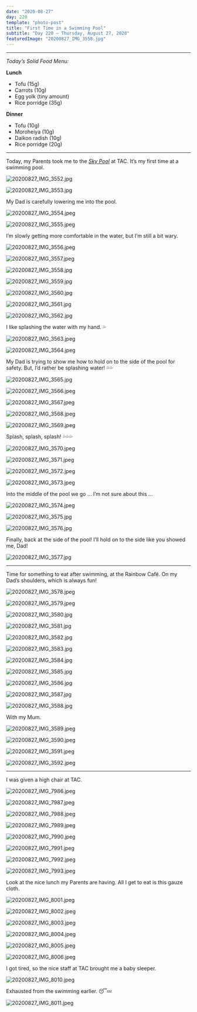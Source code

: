 ```yaml
---
date: "2020-08-27"
day: 220
template: "photo-post"
title: "First Time in a Swimming Pool"
subtitle: "Day 220 – Thursday, August 27, 2020"
featuredImage: "20200827_IMG_3558.jpg"
---
```


<hr />

_Today’s Solid Food Menu:_

**Lunch**

- Tofu (15g)
- Carrots (10g)
- Egg yolk (tiny amount)
- Rice porridge (35g)

**Dinner**

- Tofu (10g)
- Moroheiya (10g)
- Daikon radish (10g)
- Rice porridge (20g)

<hr />

Today, my Parents took me to the _<a href="https://www.tokyoamericanclub.org/index.php/en/aquatics">Sky Pool</a>_ at TAC. It’s my first time at a swimming pool.

![20200827_IMG_3552.jpg](20200827_IMG_3552.jpg)

![20200827_IMG_3553.jpg](20200827_IMG_3553.jpg)

My Dad is carefully lowering me into the pool.

![20200827_IMG_3554.jpeg](20200827_IMG_3554.jpeg)

![20200827_IMG_3555.jpeg](20200827_IMG_3555.jpeg)

I’m slowly getting more comfortable in the water, but I’m still a bit wary.

![20200827_IMG_3556.jpeg](20200827_IMG_3556.jpeg)

![20200827_IMG_3557.jpeg](20200827_IMG_3557.jpeg)

![20200827_IMG_3558.jpg](20200827_IMG_3558.jpg)

![20200827_IMG_3559.jpg](20200827_IMG_3559.jpg)

![20200827_IMG_3560.jpg](20200827_IMG_3560.jpg)

![20200827_IMG_3561.jpg](20200827_IMG_3561.jpg)

![20200827_IMG_3562.jpg](20200827_IMG_3562.jpg)

I like splashing the water with my hand. 💦

![20200827_IMG_3563.jpeg](20200827_IMG_3563.jpeg)

![20200827_IMG_3564.jpeg](20200827_IMG_3564.jpeg)

My Dad is trying to show me how to hold on to the side of the pool for safety. But, I’d rather be splashing water! 💦💦

![20200827_IMG_3565.jpg](20200827_IMG_3565.jpg)

![20200827_IMG_3566.jpeg](20200827_IMG_3566.jpeg)

![20200827_IMG_3567.jpeg](20200827_IMG_3567.jpeg)

![20200827_IMG_3568.jpeg](20200827_IMG_3568.jpeg)

![20200827_IMG_3569.jpeg](20200827_IMG_3569.jpeg)

Splash, splash, splash! 💦💦💦

![20200827_IMG_3570.jpeg](20200827_IMG_3570.jpeg)

![20200827_IMG_3571.jpeg](20200827_IMG_3571.jpeg)

![20200827_IMG_3572.jpeg](20200827_IMG_3572.jpeg)

![20200827_IMG_3573.jpeg](20200827_IMG_3573.jpeg)

Into the middle of the pool we go … I’m not sure about this …

![20200827_IMG_3574.jpeg](20200827_IMG_3574.jpeg)

![20200827_IMG_3575.jpg](20200827_IMG_3575.jpg)

![20200827_IMG_3576.jpg](20200827_IMG_3576.jpg)

Finally, back at the side of the pool! I’ll hold on to the side like you showed me, Dad!

![20200827_IMG_3577.jpg](20200827_IMG_3577.jpg)

<hr />

Time for something to eat after swimming, at the Rainbow Café. On my Dad’s shoulders, which is always fun!

![20200827_IMG_3578.jpeg](20200827_IMG_3578.jpeg)

![20200827_IMG_3579.jpeg](20200827_IMG_3579.jpeg)

![20200827_IMG_3580.jpg](20200827_IMG_3580.jpg)

![20200827_IMG_3581.jpg](20200827_IMG_3581.jpg)

![20200827_IMG_3582.jpg](20200827_IMG_3582.jpg)

![20200827_IMG_3583.jpg](20200827_IMG_3583.jpg)

![20200827_IMG_3584.jpg](20200827_IMG_3584.jpg)

![20200827_IMG_3585.jpg](20200827_IMG_3585.jpg)

![20200827_IMG_3586.jpg](20200827_IMG_3586.jpg)

![20200827_IMG_3587.jpg](20200827_IMG_3587.jpg)

![20200827_IMG_3588.jpg](20200827_IMG_3588.jpg)

With my Mum.

![20200827_IMG_3589.jpeg](20200827_IMG_3589.jpeg)

![20200827_IMG_3590.jpeg](20200827_IMG_3590.jpeg)

![20200827_IMG_3591.jpeg](20200827_IMG_3591.jpeg)

![20200827_IMG_3592.jpeg](20200827_IMG_3592.jpeg)

<hr />

I was given a high chair at TAC.

![20200827_IMG_7986.jpeg](20200827_IMG_7986.jpeg)

![20200827_IMG_7987.jpeg](20200827_IMG_7987.jpeg)

![20200827_IMG_7988.jpeg](20200827_IMG_7988.jpeg)

![20200827_IMG_7989.jpeg](20200827_IMG_7989.jpeg)

![20200827_IMG_7990.jpeg](20200827_IMG_7990.jpeg)

![20200827_IMG_7991.jpeg](20200827_IMG_7991.jpeg)

![20200827_IMG_7992.jpeg](20200827_IMG_7992.jpeg)

![20200827_IMG_7993.jpeg](20200827_IMG_7993.jpeg)

Look at the nice lunch my Parents are having. All I get to eat is this gauze cloth.

![20200827_IMG_8001.jpeg](20200827_IMG_8001.jpeg)

![20200827_IMG_8002.jpeg](20200827_IMG_8002.jpeg)

![20200827_IMG_8003.jpeg](20200827_IMG_8003.jpeg)

![20200827_IMG_8004.jpeg](20200827_IMG_8004.jpeg)

![20200827_IMG_8005.jpeg](20200827_IMG_8005.jpeg)

![20200827_IMG_8006.jpeg](20200827_IMG_8006.jpeg)

I got tired, so the nice staff at TAC brought me a baby sleeper.

![20200827_IMG_8010.jpeg](20200827_IMG_8010.jpeg)

Exhausted from the swimming earlier. 😴💤

![20200827_IMG_8011.jpeg](20200827_IMG_8011.jpeg)

